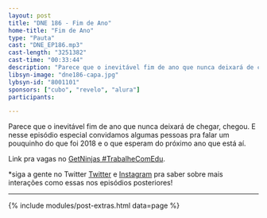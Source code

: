 ```yaml
---
layout: post
title: "DNE 186 - Fim de Ano"
home-title: "Fim de Ano"
type: "Pauta"
cast: "DNE_EP186.mp3"
cast-length: "3251382"
cast-time: "00:33:44"
description: "Parece que o inevitável fim de ano que nunca deixará de chegar, chegou. E nesse episódio especial convidamos algumas pessoas pra falar um pouquinho do que foi 2018 e o que esperam do próximo ano que está aí."
libsyn-image: "dne186-capa.jpg"
lybsyn-id: "8001101"
sponsors: ["cubo", "revelo", "alura"]
participants:

---
```

Parece que o inevitável fim de ano que nunca deixará de chegar, chegou. E nesse episódio especial convidamos algumas pessoas pra falar um pouquinho do que foi 2018 e o que esperam do próximo ano que está aí.

Link pra vagas no [GetNinjas #TrabalheComEdu](https://jobs.kenoby.com/getninjas).

*siga a gente no Twitter [Twitter](https://twitter.com/devnaestrada) e [Instagram](https://instagram.com/devnaestrada) pra saber sobre mais interações como essas nos episódios posteriores!

---

{% include modules/post-extras.html data=page %}
